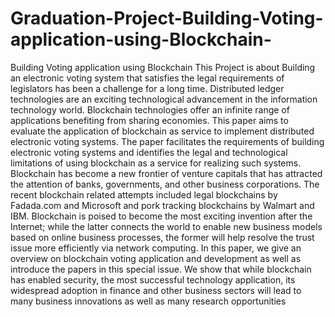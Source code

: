 # Graduation-Project-Building-Voting-application-using-Blockchain-
Building Voting application using Blockchain
This Project is about Building an electronic voting system that satisfies the legal requirements of legislators has been a challenge for a long time. Distributed ledger technologies are an exciting technological advancement in the information technology world. Blockchain technologies offer an infinite range of applications benefiting from sharing economies. This paper aims to evaluate the application of blockchain as service to implement distributed electronic voting systems. 
The paper facilitates the requirements of building electronic voting systems and identifies the legal and technological limitations of using blockchain as a service for realizing such systems. Blockchain has become a new frontier of venture capitals that has attracted the attention of banks, governments, and other business corporations. The recent blockchain related attempts included legal blockchains by Fadada.com and Microsoft and pork tracking blockchains by Walmart and IBM. 
Blockchain is poised to become the most exciting invention after the Internet; while the latter connects the world to enable new business models based on online business processes, the former will help resolve the trust issue more efficiently via network computing. In this 
paper, we give an overview on blockchain voting application and development as well as introduce the papers in this special issue. We show that while blockchain has enabled security, the most successful technology application, its widespread adoption in finance and other business sectors will lead to many business innovations as well as many research opportunities

